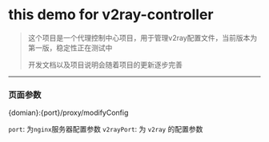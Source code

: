 # this demo for v2ray-controller
> 这个项目是一个代理控制中心项目，用于管理v2ray配置文件，当前版本为第一版，稳定性正在测试中
> 
> 开发文档以及项目说明会随着项目的更新逐步完善

****
### 页面参数
{domian}:{port}/proxy/modifyConfig

`port`: 为`nginx`服务器配置参数
`v2rayPort`: 为 `v2ray` 的配置参数